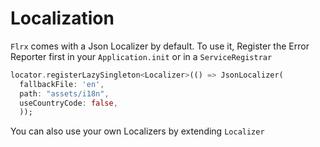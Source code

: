 # Localization

`Flrx` comes with a Json Localizer by default.
To use it, Register the Error Reporter first in your `Application.init` or in a `ServiceRegistrar`

```dart
locator.registerLazySingleton<Localizer>(() => JsonLocalizer(
  fallbackFile: 'en',
  path: "assets/i18n",
  useCountryCode: false,
  ));
```

You can also use your own Localizers by extending `Localizer`